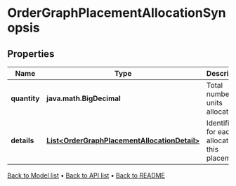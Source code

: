 

# OrderGraphPlacementAllocationSynopsis


## Properties

| Name | Type | Description | Notes |
|------------ | ------------- | ------------- | -------------|
|**quantity** | **java.math.BigDecimal** | Total number of units allocated. |  |
|**details** | [**List&lt;OrderGraphPlacementAllocationDetail&gt;**](OrderGraphPlacementAllocationDetail.md) | Identifiers for each allocation in this placement. |  |



[Back to Model list](../README.md#documentation-for-models) &#8226; [Back to API list](../README.md#documentation-for-api-endpoints) &#8226; [Back to README](../README.md)


